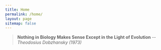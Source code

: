 ```yaml
---
title: Home
permalink: /home/
layout: page
sitemap: false 
---
```


> **Nothing in Biology Makes Sense Except in the Light of Evolution**
>	     	     	   	 *--Theodosius Dobzhansky (1973)*
